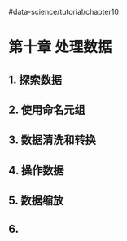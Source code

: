 #data-science/tutorial/chapter10  
# 第十章 处理数据
## 1. 探索数据
## 2. 使用命名元组
## 3. 数据清洗和转换
## 4. 操作数据
## 5. 数据缩放
## 6. 